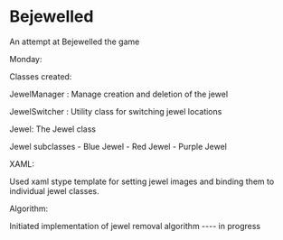 # Bejewelled
An attempt at Bejewelled the game 

Monday: 

Classes created:

JewelManager : Manage creation and deletion of the jewel

JewelSwitcher : Utility class for switching jewel locations 

Jewel: The Jewel class

Jewel subclasses - Blue Jewel
		 - Red Jewel
		 - Purple Jewel

XAML:

Used xaml stype template for setting jewel images and binding them to individual jewel classes.

Algorithm:

Initiated implementation of jewel removal algorithm ---- in progress  
